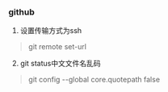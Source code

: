 
### github
1. 设置传输方式为ssh
> git remote set-url
2. git status中文文件名乱码
> git config --global core.quotepath false
